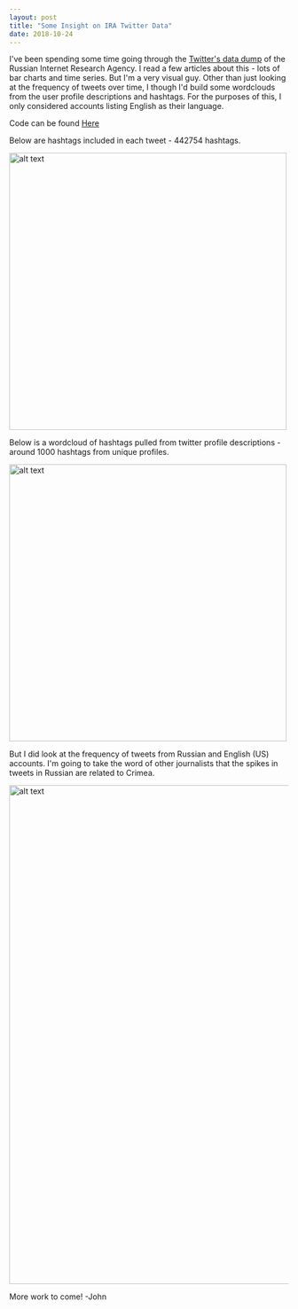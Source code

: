```yaml
---
layout: post
title: "Some Insight on IRA Twitter Data"
date: 2018-10-24
---
```

I've been spending some time going through the [Twitter's data dump](https://about.twitter.com/en_us/values/elections-integrity.html#data) of the Russian Internet Research Agency. I read a few articles about this - lots of bar charts and time series. But I'm a very visual guy. Other than just looking at the frequency of tweets over time, I though I'd build some wordclouds from the user profile descriptions and hashtags. For the purposes of this, I only considered accounts listing English as their language. 

Code can be found [Here](https://github.com/harakasj/ira-twitter-data)

Below are hashtags included in each tweet - 442754 hashtags. 

<img src="../../../../images/IRA-hashtag-tweets-wordcloud.png" alt="alt text" width="500">

Below is a wordcloud of hashtags pulled from twitter profile descriptions - around 1000 hashtags from unique profiles.

<img src="../../../../images/IRA-hashtag-profile-wordcloud.png" alt="alt text" width="500">

But I did look at the frequency of tweets from Russian and English (US) accounts. I'm going to take the word of other journalists that the spikes in tweets in Russian are related to Crimea. 

<img src="../../../../images/IRA-TweetsPerDay.png" alt="alt text" width="900">

More work to come!
-John
